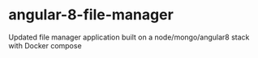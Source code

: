# angular-8-file-manager
Updated file manager application built on a node/mongo/angular8 stack with Docker compose
